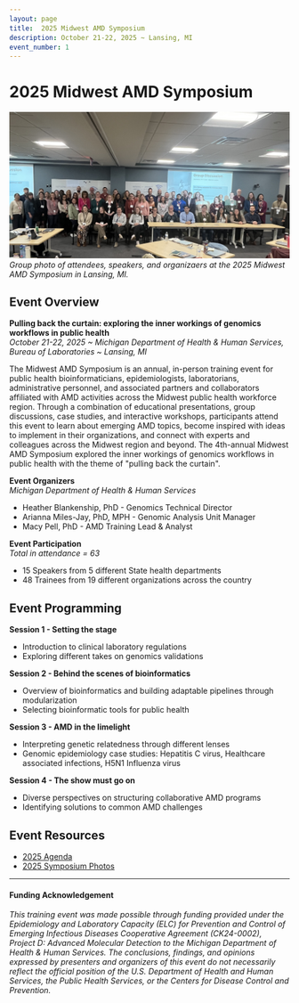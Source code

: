 ```yaml
---
layout: page
title:  2025 Midwest AMD Symposium
description: October 21-22, 2025 ~ Lansing, MI
event_number: 1
---
```

# 2025 Midwest AMD Symposium
![Group-photo](https://github.com/StaPH-B/midwest-region/blob/main/images/2025_Midwest-AMD-Symposium/IMG_0819.jpeg "Group photo")
*Group photo of attendees, speakers, and organizaers at the 2025 Midwest AMD Symposium in Lansing, MI.*

## Event Overview
**Pulling back the curtain: exploring the inner workings of genomics workflows in public health** \
*October 21-22, 2025 ~ Michigan Department of Health & Human Services, Bureau of Laboratories ~ Lansing, MI*

The Midwest AMD Symposium is an annual, in-person training event for public health bioinformaticians, epidemiologists, laboratorians, administrative personnel, and associated partners and collaborators affiliated with AMD activities across the Midwest public health workforce region. Through a combination of educational presentations, group discussions, case studies, and interactive workshops, participants attend this event to learn about emerging AMD topics, become inspired with ideas to implement in their organizations, and connect with experts and colleagues across the Midwest region and beyond. The 4th-annual Midwest AMD Symposium explored the inner workings of genomics workflows in public health with the theme of "pulling back the curtain".

**Event Organizers** \
*Michigan Department of Health & Human Services*
- Heather Blankenship, PhD - Genomics Technical Director
- Arianna Miles-Jay, PhD, MPH - Genomic Analysis Unit Manager
- Macy Pell, PhD - AMD Training Lead & Analyst

**Event Participation** \
*Total in attendance = 63*
- 15 Speakers from 5 different State health departments
- 48 Trainees from 19 different organizations across the country

## Event Programming
**Session 1 - Setting the stage**
 - Introduction to clinical laboratory regulations
 - Exploring different takes on genomics validations

**Session 2 - Behind the scenes of bioinformatics**
 - Overview of bioinformatics and building adaptable pipelines through modularization
 - Selecting bioinformatic tools for public health

**Session 3 - AMD in the limelight**
 - Interpreting genetic relatedness through different lenses
 - Genomic epidemiology case studies: Hepatitis C virus, Healthcare associated infections, H5N1 Influenza virus

**Session 4 - The show must go on**
 - Diverse perspectives on structuring collaborative AMD programs
 - Identifying solutions to common AMD challenges

## Event Resources
- [2025 Agenda](https://github.com/StaPH-B/midwest-region/blob/main/images/Full-Agenda_2025-Midwest-AMD-Symposium.pdf)
- [2025 Symposium Photos](https://github.com/StaPH-B/midwest-region/tree/main/images/2025_Midwest-AMD-Symposium)

***
#### Funding Acknowledgement
*This training event was made possible through funding provided under the Epidemiology and Laboratory Capacity (ELC) for Prevention and Control of Emerging Infectious Diseases Cooperative Agreement (CK24-0002), Project D: Advanced Molecular Detection to the Michigan Department of Health & Human Services. The conclusions, findings, and opinions expressed by presenters and organizers of this event do not necessarily reflect the official position of the U.S. Department of Health and Human Services, the Public Health Services, or the Centers for Disease Control and Prevention.*
